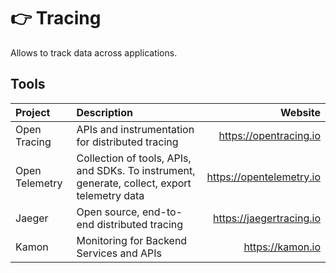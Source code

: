 # 👉 Tracing

Allows to track data across applications. 

## Tools

| Project        | Description                                                                                  | Website                  |
| :------------- | :------------------------------------------------------------------------------------------- | -----------------------: |
| Open Tracing   | APIs and instrumentation for distributed tracing                                             | https://opentracing.io   |
| Open Telemetry | Collection of tools, APIs, and SDKs. To instrument, generate, collect, export telemetry data | https://opentelemetry.io |
| Jaeger         | Open source, end-to-end distributed tracing                                                  | https://jaegertracing.io |
| Kamon          | Monitoring for Backend Services and APIs                                                     | https://kamon.io         |